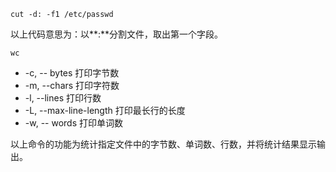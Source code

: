 ``cut -d: -f1 /etc/passwd``  

以上代码意思为：以**:**分割文件，取出第一个字段。  

``wc ``  

- -c, -- bytes 打印字节数  
- -m, --chars 打印字符数  
- -l, --lines 打印行数
- -L, --max-line-length 打印最长行的长度
- -w, -- words 打印单词数

以上命令的功能为统计指定文件中的字节数、单词数、行数，并将统计结果显示输出。